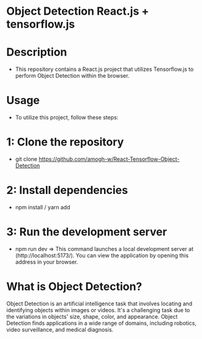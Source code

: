 # Object Detection React.js + tensorflow.js
# Description
- This repository contains a React.js project that utilizes Tensorflow.js to perform Object Detection within the browser.
# Usage
- To utilize this project, follow these steps:
# 1: Clone the repository
- git clone https://github.com/amogh-w/React-Tensorflow-Object-Detection
# 2: Install dependencies
- npm install / yarn add
# 3: Run the development server
- npm run dev => This command launches a local development server at (http://localhost:5173/). You can view the application by opening this address in your browser.



# What is Object Detection?
Object Detection is an artificial intelligence task that involves locating and identifying objects within images or videos. It's a challenging task due to the variations in objects' size, shape, color, and appearance.
Object Detection finds applications in a wide range of domains, including robotics, video surveillance, and medical diagnosis.
